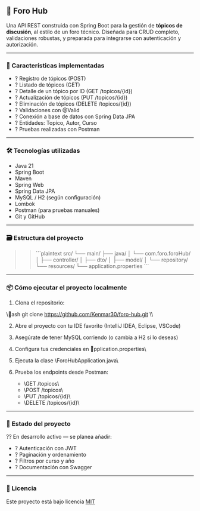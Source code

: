  ## 🧠 Foro Hub


Una API REST construida con Spring Boot para la gestión de **tópicos de discusión**, al estilo de un foro técnico. Diseñada para CRUD completo, validaciones robustas, y preparada para integrarse con autenticación y autorización.

---

### 🚀 Características implementadas

- ? Registro de tópicos (POST)
- ? Listado de tópicos (GET)
- ? Detalle de un tópico por ID (GET /topicos/{id})
- ? Actualización de tópicos (PUT /topicos/{id})
- ? Eliminación de tópicos (DELETE /topicos/{id})
- ? Validaciones con @Valid
- ? Conexión a base de datos con Spring Data JPA
- ? Entidades: Topico, Autor, Curso
- ? Pruebas realizadas con Postman

---

 ### 🛠️ Tecnologías utilizadas


- Java 21
- Spring Boot
- Maven
- Spring Web
- Spring Data JPA
- MySQL / H2 (según configuración)
- Lombok
- Postman (para pruebas manuales)
- Git y GitHub

---

 ### 🗃️ Estructura del proyecto
>>
>> \`\`\`plaintext
>> src/
>>  └── main/
>>      ├── java/
>>      │   └── com.foro.foroHub/
>>      │       ├── controller/
>>      │       ├── dto/
>>      │       ├── model/
>>      │       └── repository/
>>      └── resources/
>>          └── application.properties
>> \`\`\`


---

 ### 📦 Cómo ejecutar el proyecto localmente


1. Clona el repositorio:

\\\ash
git clone https://github.com/Kenmar30/foro-hub.git
\\\

2. Abre el proyecto con tu IDE favorito (IntelliJ IDEA, Eclipse, VSCode)

3. Asegúrate de tener MySQL corriendo (o cambia a H2 si lo deseas)

4. Configura tus credenciales en \pplication.properties\

5. Ejecuta la clase \ForoHubApplication.java\

6. Prueba los endpoints desde Postman:
   - \GET /topicos\
   - \POST /topicos\
   - \PUT /topicos/{id}\
   - \DELETE /topicos/{id}\

---

 ### 📌 Estado del proyecto

?? En desarrollo activo — se planea añadir:

- ? Autenticación con JWT
- ? Paginación y ordenamiento
- ? Filtros por curso y año
- ? Documentación con Swagger

---

 ### 📄 Licencia


Este proyecto está bajo licencia [MIT](https://choosealicense.com/licenses/mit/)
